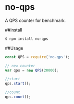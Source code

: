 # no-qps
A QPS counter for benchmark.

##Install
```bash
$ npm install no-qps
```

##Usage
```js
const QPS = require('no-qps');

// new counter
var qps = new QPS(20000);

//start
qps.start();

//count
qps.count();

```
